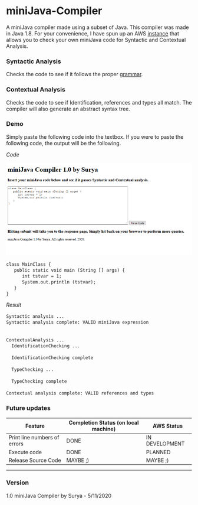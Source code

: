 # miniJava-Compiler
A miniJava compiler made using a subset of Java. This compiler was made in Java 1.8. For your convenience, I have spun up an AWS [instance](http://minijava-env.eba-vnw5cpj3.us-east-1.elasticbeanstalk.com/) that allows you to check your own miniJava code for Syntactic and Contextual Analysis.

### Syntactic Analysis
Checks the code to see if it follows the proper [grammar](https://github.com/Sunisc/miniJava-Compiler/blob/master/miniJavaGrammar.PNG).

### Contextual Analysis
Checks the code to see if Identification, references and types all match. The compiler will also generate an abstract syntax tree.

### Demo
Simply paste the following code into the textbox. If you were to paste the following code, the output will be the following.

*Code*

![Code][demo1]

```
class MainClass {
   public static void main (String [] args) {
      int tstvar = 1;
      System.out.println (tstvar);
   }
}
```

*Result*

```
Syntactic analysis ... 
Syntactic analysis complete: VALID miniJava expression


ContextualAnalysis ...
  IdentificationChecking ... 

  IdentificationChecking complete

  TypeChecking ...

  TypeChecking complete

Contextual analysis complete: VALID references and types
```

### Future updates

Feature | Completion Status (on local machine) | AWS Status
--- | --- | ---
Print line numbers of errors | DONE | IN DEVELOPMENT
Execute code | DONE | PLANNED
Release Source Code | MAYBE ;) | MAYBE ;)
___

### Version
1.0 miniJava Compiler by Surya - 5/11/2020

[demo1]: https://github.com/Sunisc/miniJava-Compiler/blob/master/demo1.PNG "Home Page"
[demo2]: https://github.com/Sunisc/miniJava-Compiler/blob/master/demo2.PNG "Results Page"
